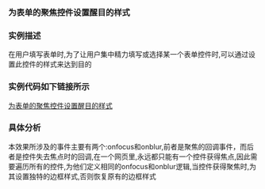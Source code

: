 ### 为表单的聚焦控件设置醒目的样式

### 实例描述
在用户填写表单时,为了让用户集中精力填写或选择某一个表单控件时,可以通过设置此控件的样式来达到目的

### 实例代码如下链接所示
[为表单的聚焦控件设置醒目的样式](为表单的聚焦控件设置醒目的样式.html)

### 具体分析
本效果所涉及的事件主要有两个:onfocus和onblur,前者是聚焦的回调事件，而后者是控件失去焦点时的回调,在一个网页里,永远都只能有一个控件获得焦点,因此需要遍历所有的控件,为他们定义相同的onfocus和onblur逻辑,当控件获得聚焦时,为其设置独特的边框样式,否则恢复原有的边框样式
